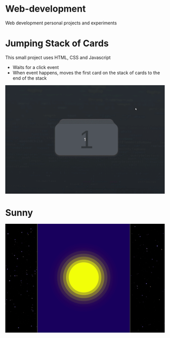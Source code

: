 # Web-development
Web development personal projects and experiments 

# Jumping Stack of Cards
This small project uses HTML, CSS and Javascript
- Waits for a click event
- When event happens, moves the first card on the stack of cards to the end of the stack

![](demonstration.gif)


# Sunny

![](sun.gif)

